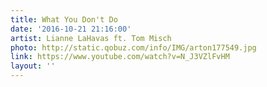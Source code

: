 ```yaml
---
title: What You Don't Do
date: '2016-10-21 21:16:00'
artist: Lianne LaHavas ft. Tom Misch
photo: http://static.qobuz.com/info/IMG/arton177549.jpg
link: https://www.youtube.com/watch?v=N_J3VZlFvHM
layout: ''
---
```

